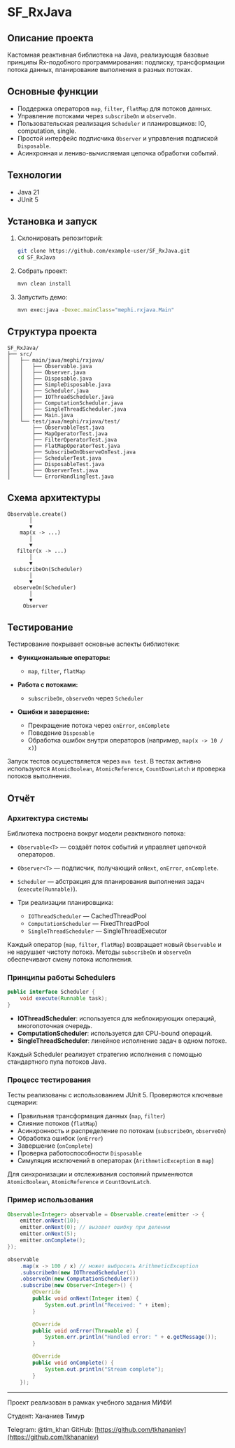 # SF\_RxJava

## Описание проекта

Кастомная реактивная библиотека на Java, реализующая базовые принципы Rx-подобного программирования: подписку, трансформации потока данных, планирование выполнения в разных потоках.

## Основные функции

* Поддержка операторов `map`, `filter`, `flatMap` для потоков данных.
* Управление потоками через `subscribeOn` и `observeOn`.
* Пользовательская реализация `Scheduler` и планировщиков: IO, computation, single.
* Простой интерфейс подписчика `Observer` и управления подпиской `Disposable`.
* Асинхронная и лениво-вычисляемая цепочка обработки событий.

## Технологии

* Java 21
* JUnit 5

## Установка и запуск

1. Склонировать репозиторий:

   ```bash
   git clone https://github.com/example-user/SF_RxJava.git
   cd SF_RxJava
   ```
2. Собрать проект:

   ```bash
   mvn clean install
   ```
3. Запустить демо:

   ```bash
   mvn exec:java -Dexec.mainClass="mephi.rxjava.Main"
   ```

## Структура проекта

```plaintext
SF_RxJava/
├── src/
│   ├── main/java/mephi/rxjava/
│   │   ├── Observable.java
│   │   ├── Observer.java
│   │   ├── Disposable.java
│   │   ├── SimpleDisposable.java
│   │   ├── Scheduler.java
│   │   ├── IOThreadScheduler.java
│   │   ├── ComputationScheduler.java
│   │   ├── SingleThreadScheduler.java
│   │   ├── Main.java
│   └── test/java/mephi/rxjava/test/
│       ├── ObservableTest.java
│       ├── MapOperatorTest.java
│       ├── FilterOperatorTest.java
│       ├── FlatMapOperatorTest.java
│       ├── SubscribeOnObserveOnTest.java
│       ├── SchedulerTest.java
│       ├── DisposableTest.java
│       ├── ObserverTest.java
│       └── ErrorHandlingTest.java
```

## Схема архитектуры

```plaintext
Observable.create()
       │
       ▼
    map(x -> ...)
       │
       ▼
   filter(x -> ...)
       │
       ▼
  subscribeOn(Scheduler)
       │
       ▼
  observeOn(Scheduler)
       │
       ▼
     Observer
```

## Тестирование

Тестирование покрывает основные аспекты библиотеки:

* **Функциональные операторы:**

  * `map`, `filter`, `flatMap`
* **Работа с потоками:**

  * `subscribeOn`, `observeOn` через `Scheduler`
* **Ошибки и завершение:**

  * Прекращение потока через `onError`, `onComplete`
  * Поведение `Disposable`
  * Обработка ошибок внутри операторов (например, `map(x -> 10 / x)`)

Запуск тестов осуществляется через `mvn test`. В тестах активно используются `AtomicBoolean`, `AtomicReference`, `CountDownLatch` и проверка потоков выполнения.

## Отчёт

### Архитектура системы

Библиотека построена вокруг модели реактивного потока:

* `Observable<T>` — создаёт поток событий и управляет цепочкой операторов.
* `Observer<T>` — подписчик, получающий `onNext`, `onError`, `onComplete`.
* `Scheduler` — абстракция для планирования выполнения задач (`execute(Runnable)`).
* Три реализации планировщика:

  * `IOThreadScheduler` — CachedThreadPool
  * `ComputationScheduler` — FixedThreadPool
  * `SingleThreadScheduler` — SingleThreadExecutor

Каждый оператор (`map`, `filter`, `flatMap`) возвращает новый `Observable` и не нарушает чистоту потока. Методы `subscribeOn` и `observeOn` обеспечивают смену потока исполнения.

### Принципы работы Schedulers

```java
public interface Scheduler {
    void execute(Runnable task);
}
```

* **IOThreadScheduler**: используется для неблокирующих операций, многопоточная очередь.
* **ComputationScheduler**: используется для CPU-bound операций.
* **SingleThreadScheduler**: линейное исполнение задач в одном потоке.

Каждый Scheduler реализует стратегию исполнения с помощью стандартного пула потоков Java.

### Процесс тестирования

Тесты реализованы с использованием JUnit 5. Проверяются ключевые сценарии:

* Правильная трансформация данных (`map`, `filter`)
* Слияние потоков (`flatMap`)
* Асинхронность и распределение по потокам (`subscribeOn`, `observeOn`)
* Обработка ошибок (`onError`)
* Завершение (`onComplete`)
* Проверка работоспособности `Disposable`
* Симуляция исключений в операторах (`ArithmeticException` в `map`)

Для синхронизации и отслеживания состояний применяются `AtomicBoolean`, `AtomicReference` и `CountDownLatch`.

### Пример использования

```java
Observable<Integer> observable = Observable.create(emitter -> {
    emitter.onNext(10);
    emitter.onNext(0); // вызовет ошибку при делении
    emitter.onNext(5);
    emitter.onComplete();
});

observable
    .map(x -> 100 / x) // может выбросить ArithmeticException
    .subscribeOn(new IOThreadScheduler())
    .observeOn(new ComputationScheduler())
    .subscribe(new Observer<Integer>() {
        @Override
        public void onNext(Integer item) {
            System.out.println("Received: " + item);
        }

        @Override
        public void onError(Throwable e) {
            System.err.println("Handled error: " + e.getMessage());
        }

        @Override
        public void onComplete() {
            System.out.println("Stream complete");
        }
    });
```

---

Проект реализован в рамках учебного задания МИФИ

Студент: Хананиев Тимур

Telegram: @tim\_khan
GitHub: [https://github.com/tkhananiev](https://github.com/tkhananiev)
